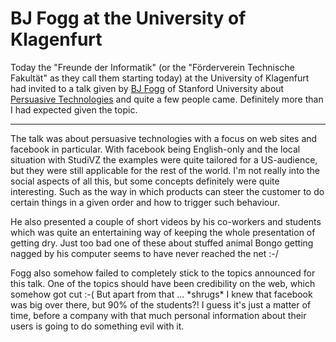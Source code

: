 # BJ Fogg at the University of Klagenfurt

Today the "Freunde der Informatik" (or the "Förderverein Technische Fakultät" as they call them starting today) at the University of Klagenfurt had invited to a talk given by [BJ Fogg](http://www.bjfogg.com/) of Stanford University about [Persuasive Technologies](http://www.persuasive.at) and quite a few people came. Definitely more than I had expected given the topic.

-------------------------------

The talk was about persuasive technologies with a focus on web sites and facebook in particular. With facebook being English-only and the local situation with StudiVZ the examples were quite tailored for a US-audience, but they were still applicable for the rest of the world. I'm not really into the social aspects of all this, but some concepts definitely were quite interesting. Such as the way in which products can steer the customer to do certain things in a given order and how to trigger such behaviour. 

He also presented a couple of short videos by his co-workers and students which was quite an entertaining way of keeping the whole presentation of getting dry. Just too bad one of these about stuffed animal Bongo getting nagged by his computer seems to have never reached the net :-/

Fogg also somehow failed to completely stick to the topics announced for this talk. One of the topics should have been credibility on the web, which somehow got cut :-( But apart from that ... \*shrugs\* I knew that facebook was big over there, but 90% of the students?! I guess it's just a matter of time, before a company with that much personal information about their users is going to do something evil with it. 